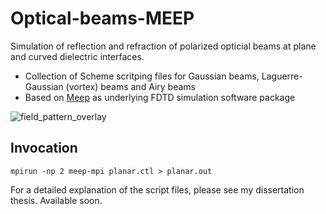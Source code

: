 # Optical-beams-MEEP
Simulation of reflection and refraction of polarized opticial beams at plane and curved dielectric interfaces.
* Collection of Scheme scritping files for Gaussian beams, Laguerre-Gaussian (vortex) beams and Airy beams
* Based on [Meep](https://github.com/stevengj/meep) as underlying FDTD simulation software package

![field_pattern_overlay](https://cloud.githubusercontent.com/assets/28047702/26213015/b876ff6e-3bf7-11e7-8da4-9f2dffd5d470.png)
## Invocation
``mpirun -np 2 meep-mpi planar.ctl > planar.out``

For a detailed explanation of the script files, please see my dissertation thesis. Available soon.
